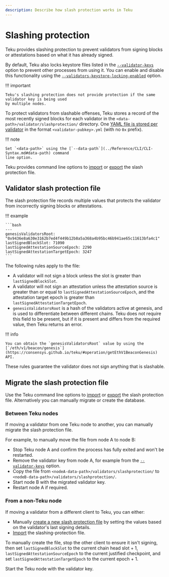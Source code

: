 ```yaml
---
description: Describe how slash protection works in Teku
---
```


# Slashing protection

Teku provides slashing protection to prevent validators from signing blocks or attestations
based on what it has already signed.

By default, Teku also locks keystore files listed in the
[`--validator-keys`](../Reference/CLI/CLI-Syntax.md#validator-keys) option to prevent other
processes from using it. You can enable and disable this functionality using the
[`--validators-keystore-locking-enabled`](../Reference/CLI/CLI-Syntax.md#validators-keystore-locking-enabled)
option.

!!! important

    Teku's slashing protection does not provide protection if the same validator key is being used
    by multiple nodes.

To protect validators from slashable offenses, Teku stores a record of the most recently signed
blocks for each validator in the `<data-path>/validator/slashprotection/` directory. One
[YAML file is stored per validator] in the format `<validator-pubkey>.yml` (with no `0x` prefix).

!!! note

    Set `<data-path>` using the [`--data-path`](../Reference/CLI/CLI-Syntax.md#data-path) command
    line option.

Teku provides command line options to [import] or [export] the slash protection file.

## Validator slash protection file

The slash protection file records multiple values that protects the validator from incorrectly
signing blocks or attestations.

!!! example

    ```bash
    ---
    genesisValidatorsRoot: "0x9436e8a630e3162b7ed4f449b12b8a5a368a4b95bc46b941ae65c11613bfa4c1"
    lastSignedBlockSlot: 71090
    lastSignedAttestationSourceEpoch: 2290
    lastSignedAttestationTargetEpoch: 3247
    ```

The following rules apply to the file:

-   A validator will not sign a block unless the slot is greater than `lastSignedBlockSlot`.
-   A validator will not sign an attestation unless the attestation source is greater than or equal to
    `lastSignedAttestationSourceEpoch`, and the attestation target epoch is greater than
    `lastSignedAttestationTargetEpoch`.
-   `genesisValidatorsRoot` is a hash of the validators active at genesis, and is used to
    differentiate between different chains. Teku does not require this field to be present, but if
    it is present and differs from the required value, then Teku returns an error.

!!! info

    You can obtain the `genesisValidatorsRoot` value by using the
    [`/eth/v1/beacon/genesis`](https://consensys.github.io/teku/#operation/getEthV1BeaconGenesis)
    API.

These rules guarantee the validator does not sign anything that is slashable.

## Migrate the slash protection file

Use the Teku command line options to [import] or [export] the slash protection file.
Alternatively you can manually migrate or create the database.

### Between Teku nodes

If moving a validator from one Teku node to another, you can manually migrate the slash protection
file.

For example, to manually move the file from node A to node B:

-   Stop Teku node A and confirm the process has fully exited and won't be restarted.
-   Remove the validator key from node A, for example from the
    [`--validator-keys`](../Reference/CLI/CLI-Syntax.md#validator-keys) option.
-   Copy the file from `<nodeA-data-path>/validators/slashprotection/` to
    `<nodeB-data-path>/validators/slashprotection/`.
-   Start node B with the migrated validator key.
-   Restart node A if required.

### From a non-Teku node

If moving a validator from a different client to Teku, you can either:

-   Manually [create a new slash protection file] by setting the values based on the validator's last
    signing details.
-   [Import] the slashing-protection file.

To manually create the file, stop the other client to ensure it isn't signing, then set
`lastSignedBlockSlot` to the current chain head slot + 1, `lastSignedAttestationSourceEpoch` to the
current justified checkpoint, and set `lastSignedAttestationTargetEpoch` to the current epoch + 1.

Start the Teku node with the validator key.

<!-- links -->

[yaml file is stored per validator]: #validator-slash-protection-file
[create a new slash protection file]: #validator-slash-protection-file
[import]: ../HowTo/Prevent-Slashing.md#importing-a-slashing-protection-file
[export]: ../HowTo/Prevent-Slashing.md#exporting-a-slashing-protection-file
